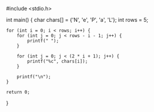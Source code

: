 #include <stdio.h>

int main() {
    char chars[] = {'N', 'e', 'P', 'a', 'L'};
    int rows = 5;

    for (int i = 0; i < rows; i++) {
        for (int j = 0; j < rows - i - 1; j++) {
            printf(" ");
        }

        for (int j = 0; j < (2 * i + 1); j++) {
            printf("%c", chars[i]);
        }

        printf("\n");
    }

    return 0;
}

